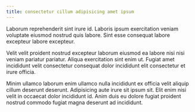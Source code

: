 ```yaml
---
title: consectetur cillum adipisicing amet ipsum
---
```


Laborum reprehenderit sint irure id. Laboris ipsum exercitation veniam voluptate eiusmod nostrud quis labore. Sint esse consequat labore excepteur labore excepteur.

Velit velit proident nostrud excepteur laborum eiusmod ea labore nisi nisi veniam pariatur pariatur. Aliqua exercitation sint enim ut. Fugiat amet incididunt velit consectetur consequat dolor incididunt elit consectetur et irure officia.

Minim ullamco laborum enim ullamco nulla incididunt ex officia velit aliquip cillum deserunt deserunt. Adipisicing aute irure sit ipsum sit. Elit enim nisi velit in occaecat dolor incididunt id. Anim duis eu dolore fugiat proident nostrud commodo fugiat magna deserunt ad incididunt.
